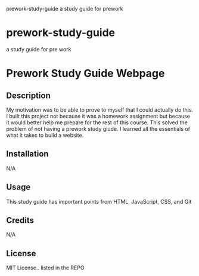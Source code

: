 
prework-study-guide
a study guide for prework


# prework-study-guide
a study guide for pre work

 # Prework Study Guide Webpage
 
 ## Description
 
 My motivation was to be able to prove to myself that I could actually do this. I built this project not because it was a homework assignment but because it would better help me prepare for the rest of this course. This solved the problem of not having a prework study giude. I learned all the essentials of what it takes to build a website. 

 ## Installation 
 
 N/A

 ## Usage 
 
 This study guide has important points from HTML, JavaScript, CSS, and Git

 ## Credits 
 
 N/A

 ## License 

 MIT License.. listed in the REPO
